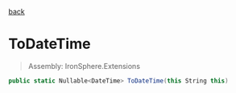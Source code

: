 ﻿

[back](/IronSphere.Extensions/types/StringCastingExtension)

# ToDateTime

> Assembly: IronSphere.Extensions

```csharp
public static Nullable<DateTime> ToDateTime(this String this)
```



 
